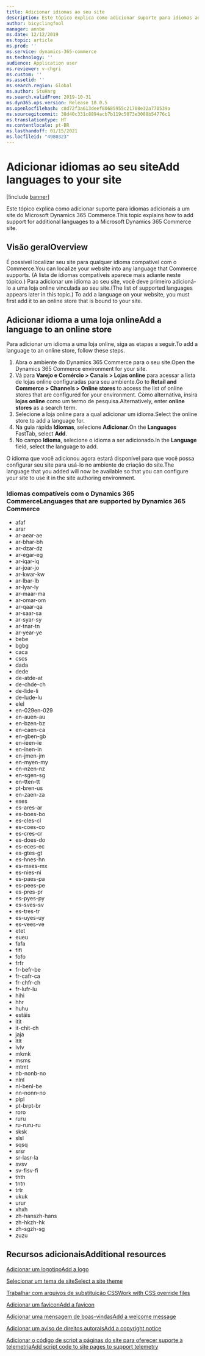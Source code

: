 ```yaml
---
title: Adicionar idiomas ao seu site
description: Este tópico explica como adicionar suporte para idiomas adicionais a um site do Microsoft Dynamics 365 Commerce.
author: bicyclingfool
manager: annbe
ms.date: 12/12/2019
ms.topic: article
ms.prod: ''
ms.service: dynamics-365-commerce
ms.technology: ''
audience: Application user
ms.reviewer: v-chgri
ms.custom: ''
ms.assetid: ''
ms.search.region: Global
ms.author: StuHarg
ms.search.validFrom: 2019-10-31
ms.dyn365.ops.version: Release 10.0.5
ms.openlocfilehash: c8d72f3a613deef80685955c21708e32a770539a
ms.sourcegitcommit: 38d40c331c8894acb7b119c5073e3088b54776c1
ms.translationtype: HT
ms.contentlocale: pt-BR
ms.lasthandoff: 01/15/2021
ms.locfileid: "4980323"
---
```

# <a name="add-languages-to-your-site"></a><span data-ttu-id="e09a5-103">Adicionar idiomas ao seu site</span><span class="sxs-lookup"><span data-stu-id="e09a5-103">Add languages to your site</span></span>


[!include [banner](includes/banner.md)]

<span data-ttu-id="e09a5-104">Este tópico explica como adicionar suporte para idiomas adicionais a um site do Microsoft Dynamics 365 Commerce.</span><span class="sxs-lookup"><span data-stu-id="e09a5-104">This topic explains how to add support for additional languages to a Microsoft Dynamics 365 Commerce site.</span></span>

## <a name="overview"></a><span data-ttu-id="e09a5-105">Visão geral</span><span class="sxs-lookup"><span data-stu-id="e09a5-105">Overview</span></span>

<span data-ttu-id="e09a5-106">É possível localizar seu site para qualquer idioma compatível com o Commerce.</span><span class="sxs-lookup"><span data-stu-id="e09a5-106">You can localize your website into any language that Commerce supports.</span></span> <span data-ttu-id="e09a5-107">(A lista de idiomas compatíveis aparece mais adiante neste tópico.) Para adicionar um idioma ao seu site, você deve primeiro adicioná-lo a uma loja online vinculada ao seu site.</span><span class="sxs-lookup"><span data-stu-id="e09a5-107">(The list of supported languages appears later in this topic.) To add a language on your website, you must first add it to an online store that is bound to your site.</span></span>

## <a name="add-a-language-to-an-online-store"></a><span data-ttu-id="e09a5-108">Adicionar idioma a uma loja online</span><span class="sxs-lookup"><span data-stu-id="e09a5-108">Add a language to an online store</span></span>

<span data-ttu-id="e09a5-109">Para adicionar um idioma a uma loja online, siga as etapas a seguir.</span><span class="sxs-lookup"><span data-stu-id="e09a5-109">To add a language to an online store, follow these steps.</span></span>

1. <span data-ttu-id="e09a5-110">Abra o ambiente do Dynamics 365 Commerce para o seu site.</span><span class="sxs-lookup"><span data-stu-id="e09a5-110">Open the Dynamics 365 Commerce environment for your site.</span></span>
1. <span data-ttu-id="e09a5-111">Vá para **Varejo e Comércio \> Canais \> Lojas online** para acessar a lista de lojas online configuradas para seu ambiente.</span><span class="sxs-lookup"><span data-stu-id="e09a5-111">Go to **Retail and Commerce \> Channels \> Online stores** to access the list of online stores that are configured for your environment.</span></span> <span data-ttu-id="e09a5-112">Como alternativa, insira **lojas online** como um termo de pesquisa.</span><span class="sxs-lookup"><span data-stu-id="e09a5-112">Alternatively, enter **online stores** as a search term.</span></span>
1. <span data-ttu-id="e09a5-113">Selecione a loja online para a qual adicionar um idioma.</span><span class="sxs-lookup"><span data-stu-id="e09a5-113">Select the online store to add a language for.</span></span>
1. <span data-ttu-id="e09a5-114">Na guia rápida **Idiomas**, selecione **Adicionar**.</span><span class="sxs-lookup"><span data-stu-id="e09a5-114">On the **Languages** FastTab, select **Add**.</span></span>
1. <span data-ttu-id="e09a5-115">No campo **Idioma**, selecione o idioma a ser adicionado.</span><span class="sxs-lookup"><span data-stu-id="e09a5-115">In the **Language** field, select the language to add.</span></span>

<span data-ttu-id="e09a5-116">O idioma que você adicionou agora estará disponível para que você possa configurar seu site para usá-lo no ambiente de criação do site.</span><span class="sxs-lookup"><span data-stu-id="e09a5-116">The language that you added will now be available so that you can configure your site to use it in the site authoring environment.</span></span>

### <a name="languages-that-are-supported-by-dynamics-365-commerce"></a><span data-ttu-id="e09a5-117">Idiomas compatíveis com o Dynamics 365 Commerce</span><span class="sxs-lookup"><span data-stu-id="e09a5-117">Languages that are supported by Dynamics 365 Commerce</span></span>

- <span data-ttu-id="e09a5-118">af</span><span class="sxs-lookup"><span data-stu-id="e09a5-118">af</span></span>
- <span data-ttu-id="e09a5-119">ar</span><span class="sxs-lookup"><span data-stu-id="e09a5-119">ar</span></span>
- <span data-ttu-id="e09a5-120">ar-ae</span><span class="sxs-lookup"><span data-stu-id="e09a5-120">ar-ae</span></span>
- <span data-ttu-id="e09a5-121">ar-bh</span><span class="sxs-lookup"><span data-stu-id="e09a5-121">ar-bh</span></span>
- <span data-ttu-id="e09a5-122">ar-dz</span><span class="sxs-lookup"><span data-stu-id="e09a5-122">ar-dz</span></span>
- <span data-ttu-id="e09a5-123">ar-eg</span><span class="sxs-lookup"><span data-stu-id="e09a5-123">ar-eg</span></span>
- <span data-ttu-id="e09a5-124">ar-iq</span><span class="sxs-lookup"><span data-stu-id="e09a5-124">ar-iq</span></span>
- <span data-ttu-id="e09a5-125">ar-jo</span><span class="sxs-lookup"><span data-stu-id="e09a5-125">ar-jo</span></span>
- <span data-ttu-id="e09a5-126">ar-kw</span><span class="sxs-lookup"><span data-stu-id="e09a5-126">ar-kw</span></span>
- <span data-ttu-id="e09a5-127">ar-lb</span><span class="sxs-lookup"><span data-stu-id="e09a5-127">ar-lb</span></span>
- <span data-ttu-id="e09a5-128">ar-ly</span><span class="sxs-lookup"><span data-stu-id="e09a5-128">ar-ly</span></span>
- <span data-ttu-id="e09a5-129">ar-ma</span><span class="sxs-lookup"><span data-stu-id="e09a5-129">ar-ma</span></span>
- <span data-ttu-id="e09a5-130">ar-om</span><span class="sxs-lookup"><span data-stu-id="e09a5-130">ar-om</span></span>
- <span data-ttu-id="e09a5-131">ar-qa</span><span class="sxs-lookup"><span data-stu-id="e09a5-131">ar-qa</span></span>
- <span data-ttu-id="e09a5-132">ar-sa</span><span class="sxs-lookup"><span data-stu-id="e09a5-132">ar-sa</span></span>
- <span data-ttu-id="e09a5-133">ar-sy</span><span class="sxs-lookup"><span data-stu-id="e09a5-133">ar-sy</span></span>
- <span data-ttu-id="e09a5-134">ar-tn</span><span class="sxs-lookup"><span data-stu-id="e09a5-134">ar-tn</span></span>
- <span data-ttu-id="e09a5-135">ar-ye</span><span class="sxs-lookup"><span data-stu-id="e09a5-135">ar-ye</span></span>
- <span data-ttu-id="e09a5-136">be</span><span class="sxs-lookup"><span data-stu-id="e09a5-136">be</span></span>
- <span data-ttu-id="e09a5-137">bg</span><span class="sxs-lookup"><span data-stu-id="e09a5-137">bg</span></span>
- <span data-ttu-id="e09a5-138">ca</span><span class="sxs-lookup"><span data-stu-id="e09a5-138">ca</span></span>
- <span data-ttu-id="e09a5-139">cs</span><span class="sxs-lookup"><span data-stu-id="e09a5-139">cs</span></span>
- <span data-ttu-id="e09a5-140">da</span><span class="sxs-lookup"><span data-stu-id="e09a5-140">da</span></span>
- <span data-ttu-id="e09a5-141">de</span><span class="sxs-lookup"><span data-stu-id="e09a5-141">de</span></span>
- <span data-ttu-id="e09a5-142">de-at</span><span class="sxs-lookup"><span data-stu-id="e09a5-142">de-at</span></span>
- <span data-ttu-id="e09a5-143">de-ch</span><span class="sxs-lookup"><span data-stu-id="e09a5-143">de-ch</span></span>
- <span data-ttu-id="e09a5-144">de-li</span><span class="sxs-lookup"><span data-stu-id="e09a5-144">de-li</span></span>
- <span data-ttu-id="e09a5-145">de-lu</span><span class="sxs-lookup"><span data-stu-id="e09a5-145">de-lu</span></span>
- <span data-ttu-id="e09a5-146">el</span><span class="sxs-lookup"><span data-stu-id="e09a5-146">el</span></span>
- <span data-ttu-id="e09a5-147">en-029</span><span class="sxs-lookup"><span data-stu-id="e09a5-147">en-029</span></span>
- <span data-ttu-id="e09a5-148">en-au</span><span class="sxs-lookup"><span data-stu-id="e09a5-148">en-au</span></span>
- <span data-ttu-id="e09a5-149">en-bz</span><span class="sxs-lookup"><span data-stu-id="e09a5-149">en-bz</span></span>
- <span data-ttu-id="e09a5-150">en-ca</span><span class="sxs-lookup"><span data-stu-id="e09a5-150">en-ca</span></span>
- <span data-ttu-id="e09a5-151">en-gb</span><span class="sxs-lookup"><span data-stu-id="e09a5-151">en-gb</span></span>
- <span data-ttu-id="e09a5-152">en-ie</span><span class="sxs-lookup"><span data-stu-id="e09a5-152">en-ie</span></span>
- <span data-ttu-id="e09a5-153">en-in</span><span class="sxs-lookup"><span data-stu-id="e09a5-153">en-in</span></span>
- <span data-ttu-id="e09a5-154">en-jm</span><span class="sxs-lookup"><span data-stu-id="e09a5-154">en-jm</span></span>
- <span data-ttu-id="e09a5-155">en-my</span><span class="sxs-lookup"><span data-stu-id="e09a5-155">en-my</span></span>
- <span data-ttu-id="e09a5-156">en-nz</span><span class="sxs-lookup"><span data-stu-id="e09a5-156">en-nz</span></span>
- <span data-ttu-id="e09a5-157">en-sg</span><span class="sxs-lookup"><span data-stu-id="e09a5-157">en-sg</span></span>
- <span data-ttu-id="e09a5-158">en-tt</span><span class="sxs-lookup"><span data-stu-id="e09a5-158">en-tt</span></span>
- <span data-ttu-id="e09a5-159">pt-br</span><span class="sxs-lookup"><span data-stu-id="e09a5-159">en-us</span></span>
- <span data-ttu-id="e09a5-160">en-za</span><span class="sxs-lookup"><span data-stu-id="e09a5-160">en-za</span></span>
- <span data-ttu-id="e09a5-161">es</span><span class="sxs-lookup"><span data-stu-id="e09a5-161">es</span></span>
- <span data-ttu-id="e09a5-162">es-ar</span><span class="sxs-lookup"><span data-stu-id="e09a5-162">es-ar</span></span>
- <span data-ttu-id="e09a5-163">es-bo</span><span class="sxs-lookup"><span data-stu-id="e09a5-163">es-bo</span></span>
- <span data-ttu-id="e09a5-164">es-cl</span><span class="sxs-lookup"><span data-stu-id="e09a5-164">es-cl</span></span>
- <span data-ttu-id="e09a5-165">es-co</span><span class="sxs-lookup"><span data-stu-id="e09a5-165">es-co</span></span>
- <span data-ttu-id="e09a5-166">es-cr</span><span class="sxs-lookup"><span data-stu-id="e09a5-166">es-cr</span></span>
- <span data-ttu-id="e09a5-167">es-do</span><span class="sxs-lookup"><span data-stu-id="e09a5-167">es-do</span></span>
- <span data-ttu-id="e09a5-168">es-ec</span><span class="sxs-lookup"><span data-stu-id="e09a5-168">es-ec</span></span>
- <span data-ttu-id="e09a5-169">es-gt</span><span class="sxs-lookup"><span data-stu-id="e09a5-169">es-gt</span></span>
- <span data-ttu-id="e09a5-170">es-hn</span><span class="sxs-lookup"><span data-stu-id="e09a5-170">es-hn</span></span>
- <span data-ttu-id="e09a5-171">es-mx</span><span class="sxs-lookup"><span data-stu-id="e09a5-171">es-mx</span></span>
- <span data-ttu-id="e09a5-172">es-ni</span><span class="sxs-lookup"><span data-stu-id="e09a5-172">es-ni</span></span>
- <span data-ttu-id="e09a5-173">es-pa</span><span class="sxs-lookup"><span data-stu-id="e09a5-173">es-pa</span></span>
- <span data-ttu-id="e09a5-174">es-pe</span><span class="sxs-lookup"><span data-stu-id="e09a5-174">es-pe</span></span>
- <span data-ttu-id="e09a5-175">es-pr</span><span class="sxs-lookup"><span data-stu-id="e09a5-175">es-pr</span></span>
- <span data-ttu-id="e09a5-176">es-py</span><span class="sxs-lookup"><span data-stu-id="e09a5-176">es-py</span></span>
- <span data-ttu-id="e09a5-177">es-sv</span><span class="sxs-lookup"><span data-stu-id="e09a5-177">es-sv</span></span>
- <span data-ttu-id="e09a5-178">es-tr</span><span class="sxs-lookup"><span data-stu-id="e09a5-178">es-tr</span></span>
- <span data-ttu-id="e09a5-179">es-uy</span><span class="sxs-lookup"><span data-stu-id="e09a5-179">es-uy</span></span>
- <span data-ttu-id="e09a5-180">es-ve</span><span class="sxs-lookup"><span data-stu-id="e09a5-180">es-ve</span></span>
- <span data-ttu-id="e09a5-181">et</span><span class="sxs-lookup"><span data-stu-id="e09a5-181">et</span></span>
- <span data-ttu-id="e09a5-182">eu</span><span class="sxs-lookup"><span data-stu-id="e09a5-182">eu</span></span>
- <span data-ttu-id="e09a5-183">fa</span><span class="sxs-lookup"><span data-stu-id="e09a5-183">fa</span></span>
- <span data-ttu-id="e09a5-184">fi</span><span class="sxs-lookup"><span data-stu-id="e09a5-184">fi</span></span>
- <span data-ttu-id="e09a5-185">fo</span><span class="sxs-lookup"><span data-stu-id="e09a5-185">fo</span></span>
- <span data-ttu-id="e09a5-186">fr</span><span class="sxs-lookup"><span data-stu-id="e09a5-186">fr</span></span>
- <span data-ttu-id="e09a5-187">fr-be</span><span class="sxs-lookup"><span data-stu-id="e09a5-187">fr-be</span></span>
- <span data-ttu-id="e09a5-188">fr-ca</span><span class="sxs-lookup"><span data-stu-id="e09a5-188">fr-ca</span></span>
- <span data-ttu-id="e09a5-189">fr-ch</span><span class="sxs-lookup"><span data-stu-id="e09a5-189">fr-ch</span></span>
- <span data-ttu-id="e09a5-190">fr-lu</span><span class="sxs-lookup"><span data-stu-id="e09a5-190">fr-lu</span></span>
- <span data-ttu-id="e09a5-191">hi</span><span class="sxs-lookup"><span data-stu-id="e09a5-191">hi</span></span>
- <span data-ttu-id="e09a5-192">h</span><span class="sxs-lookup"><span data-stu-id="e09a5-192">hr</span></span>
- <span data-ttu-id="e09a5-193">hu</span><span class="sxs-lookup"><span data-stu-id="e09a5-193">hu</span></span>
- <span data-ttu-id="e09a5-194">está</span><span class="sxs-lookup"><span data-stu-id="e09a5-194">is</span></span>
- <span data-ttu-id="e09a5-195">it</span><span class="sxs-lookup"><span data-stu-id="e09a5-195">it</span></span>
- <span data-ttu-id="e09a5-196">it-ch</span><span class="sxs-lookup"><span data-stu-id="e09a5-196">it-ch</span></span>
- <span data-ttu-id="e09a5-197">ja</span><span class="sxs-lookup"><span data-stu-id="e09a5-197">ja</span></span>
- <span data-ttu-id="e09a5-198">lt</span><span class="sxs-lookup"><span data-stu-id="e09a5-198">lt</span></span>
- <span data-ttu-id="e09a5-199">lv</span><span class="sxs-lookup"><span data-stu-id="e09a5-199">lv</span></span>
- <span data-ttu-id="e09a5-200">mk</span><span class="sxs-lookup"><span data-stu-id="e09a5-200">mk</span></span>
- <span data-ttu-id="e09a5-201">ms</span><span class="sxs-lookup"><span data-stu-id="e09a5-201">ms</span></span>
- <span data-ttu-id="e09a5-202">mt</span><span class="sxs-lookup"><span data-stu-id="e09a5-202">mt</span></span>
- <span data-ttu-id="e09a5-203">nb-no</span><span class="sxs-lookup"><span data-stu-id="e09a5-203">nb-no</span></span>
- <span data-ttu-id="e09a5-204">nl</span><span class="sxs-lookup"><span data-stu-id="e09a5-204">nl</span></span>
- <span data-ttu-id="e09a5-205">nl-be</span><span class="sxs-lookup"><span data-stu-id="e09a5-205">nl-be</span></span>
- <span data-ttu-id="e09a5-206">nn-no</span><span class="sxs-lookup"><span data-stu-id="e09a5-206">nn-no</span></span>
- <span data-ttu-id="e09a5-207">pl</span><span class="sxs-lookup"><span data-stu-id="e09a5-207">pl</span></span>
- <span data-ttu-id="e09a5-208">pt-br</span><span class="sxs-lookup"><span data-stu-id="e09a5-208">pt-br</span></span>
- <span data-ttu-id="e09a5-209">ro</span><span class="sxs-lookup"><span data-stu-id="e09a5-209">ro</span></span>
- <span data-ttu-id="e09a5-210">ru</span><span class="sxs-lookup"><span data-stu-id="e09a5-210">ru</span></span>
- <span data-ttu-id="e09a5-211">ru-ru</span><span class="sxs-lookup"><span data-stu-id="e09a5-211">ru-ru</span></span>
- <span data-ttu-id="e09a5-212">sk</span><span class="sxs-lookup"><span data-stu-id="e09a5-212">sk</span></span>
- <span data-ttu-id="e09a5-213">sl</span><span class="sxs-lookup"><span data-stu-id="e09a5-213">sl</span></span>
- <span data-ttu-id="e09a5-214">sq</span><span class="sxs-lookup"><span data-stu-id="e09a5-214">sq</span></span>
- <span data-ttu-id="e09a5-215">sr</span><span class="sxs-lookup"><span data-stu-id="e09a5-215">sr</span></span>
- <span data-ttu-id="e09a5-216">sr-la</span><span class="sxs-lookup"><span data-stu-id="e09a5-216">sr-la</span></span>
- <span data-ttu-id="e09a5-217">sv</span><span class="sxs-lookup"><span data-stu-id="e09a5-217">sv</span></span>
- <span data-ttu-id="e09a5-218">sv-fi</span><span class="sxs-lookup"><span data-stu-id="e09a5-218">sv-fi</span></span>
- <span data-ttu-id="e09a5-219">th</span><span class="sxs-lookup"><span data-stu-id="e09a5-219">th</span></span>
- <span data-ttu-id="e09a5-220">tn</span><span class="sxs-lookup"><span data-stu-id="e09a5-220">tn</span></span>
- <span data-ttu-id="e09a5-221">tr</span><span class="sxs-lookup"><span data-stu-id="e09a5-221">tr</span></span>
- <span data-ttu-id="e09a5-222">uk</span><span class="sxs-lookup"><span data-stu-id="e09a5-222">uk</span></span>
- <span data-ttu-id="e09a5-223">ur</span><span class="sxs-lookup"><span data-stu-id="e09a5-223">ur</span></span>
- <span data-ttu-id="e09a5-224">xh</span><span class="sxs-lookup"><span data-stu-id="e09a5-224">xh</span></span>
- <span data-ttu-id="e09a5-225">zh-hans</span><span class="sxs-lookup"><span data-stu-id="e09a5-225">zh-hans</span></span>
- <span data-ttu-id="e09a5-226">zh-hk</span><span class="sxs-lookup"><span data-stu-id="e09a5-226">zh-hk</span></span>
- <span data-ttu-id="e09a5-227">zh-sg</span><span class="sxs-lookup"><span data-stu-id="e09a5-227">zh-sg</span></span>
- <span data-ttu-id="e09a5-228">zu</span><span class="sxs-lookup"><span data-stu-id="e09a5-228">zu</span></span>

## <a name="additional-resources"></a><span data-ttu-id="e09a5-229">Recursos adicionais</span><span class="sxs-lookup"><span data-stu-id="e09a5-229">Additional resources</span></span>

[<span data-ttu-id="e09a5-230">Adicionar um logotipo</span><span class="sxs-lookup"><span data-stu-id="e09a5-230">Add a logo</span></span>](add-logo.md)

[<span data-ttu-id="e09a5-231">Selecionar um tema de site</span><span class="sxs-lookup"><span data-stu-id="e09a5-231">Select a site theme</span></span>](select-site-theme.md)

[<span data-ttu-id="e09a5-232">Trabalhar com arquivos de substituição CSS</span><span class="sxs-lookup"><span data-stu-id="e09a5-232">Work with CSS override files</span></span>](css-override-files.md)

[<span data-ttu-id="e09a5-233">Adicionar um favicon</span><span class="sxs-lookup"><span data-stu-id="e09a5-233">Add a favicon</span></span>](add-favicon.md)

[<span data-ttu-id="e09a5-234">Adicionar uma mensagem de boas-vindas</span><span class="sxs-lookup"><span data-stu-id="e09a5-234">Add a welcome message</span></span>](add-welcome-message.md)

[<span data-ttu-id="e09a5-235">Adicionar um aviso de direitos autorais</span><span class="sxs-lookup"><span data-stu-id="e09a5-235">Add a copyright notice</span></span>](add-copyright-notice.md)

[<span data-ttu-id="e09a5-236">Adicionar o código de script a páginas do site para oferecer suporte à telemetria</span><span class="sxs-lookup"><span data-stu-id="e09a5-236">Add script code to site pages to support telemetry</span></span>](add-telemetry.md)
